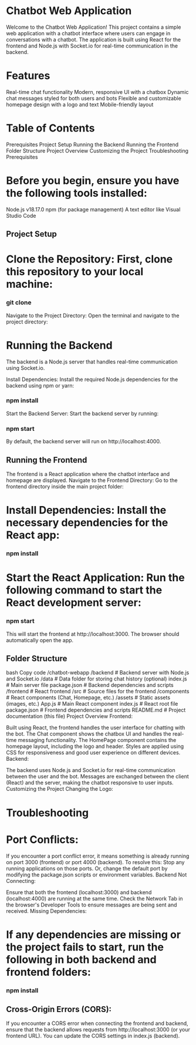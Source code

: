 # Chatbot Web Application

Welcome to the Chatbot Web Application! This project contains a simple web application with a chatbot interface where users can engage in conversations with a chatbot. The application is built using React for the frontend and Node.js with Socket.io for real-time communication in the backend.

# Features
Real-time chat functionality
Modern, responsive UI with a chatbox
Dynamic chat messages styled for both users and bots
Flexible and customizable homepage design with a logo and text
Mobile-friendly layout

# Table of Contents
Prerequisites
Project Setup
Running the Backend
Running the Frontend
Folder Structure
Project Overview
Customizing the Project
Troubleshooting
Prerequisites

# Before you begin, ensure you have the following tools installed:
Node.js v18.17.0
npm (for package management)
A text editor like Visual Studio Code

## Project Setup
# Clone the Repository: First, clone this repository to your local machine:

### git clone <github url>
Navigate to the Project Directory: Open the terminal and navigate to the project directory:

# Running the Backend
The backend is a Node.js server that handles real-time communication using Socket.io.

Install Dependencies: Install the required Node.js dependencies for the backend using npm or yarn:
### npm install

Start the Backend Server: Start the backend server by running:
### npm start
By default, the backend server will run on http://localhost:4000.

## Running the Frontend
The frontend is a React application where the chatbot interface and homepage are displayed.
Navigate to the Frontend Directory: Go to the frontend directory inside the main project folder:

# Install Dependencies: Install the necessary dependencies for the React app:
### npm install

# Start the React Application: Run the following command to start the React development server:
### npm start
This will start the frontend at http://localhost:3000. The browser should automatically open the app.

## Folder Structure


bash
Copy code
/chatbot-webapp
  /backend            # Backend server with Node.js and Socket.io
    /data             # Data folder for storing chat history (optional)
    index.js          # Main server file
    package.json      # Backend dependencies and scripts
  /frontend           # React frontend
    /src              # Source files for the frontend
      /components     # React components (Chat, Homepage, etc.)
      /assets         # Static assets (images, etc.)
    App.js            # Main React component
    index.js          # React root file
    package.json      # Frontend dependencies and scripts
  README.md           # Project documentation (this file)
Project Overview
Frontend:

Built using React, the frontend handles the user interface for chatting with the bot.
The Chat component shows the chatbox UI and handles the real-time messaging functionality.
The HomePage component contains the homepage layout, including the logo and header.
Styles are applied using CSS for responsiveness and good user experience on different devices.
Backend:

The backend uses Node.js and Socket.io for real-time communication between the user and the bot.
Messages are exchanged between the client (React) and the server, making the chatbot responsive to user inputs.
Customizing the Project
Changing the Logo:


# Troubleshooting
# Port Conflicts:

If you encounter a port conflict error, it means something is already running on port 3000 (frontend) or port 4000 (backend).
To resolve this:
Stop any running applications on those ports.
Or, change the default port by modifying the package.json scripts or environment variables.
Backend Not Connecting:

Ensure that both the frontend (localhost:3000) and backend (localhost:4000) are running at the same time.
Check the Network Tab in the browser's Developer Tools to ensure messages are being sent and received.
Missing Dependencies:

# If any dependencies are missing or the project fails to start, run the following in both backend and frontend folders:
### npm install
## Cross-Origin Errors (CORS):

If you encounter a CORS error when connecting the frontend and backend, ensure that the backend allows requests from http://localhost:3000 (or your frontend URL). You can update the CORS settings in index.js (backend).